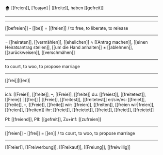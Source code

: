 🏠 [[freien]], [ˈfʁaɪ̯ən] | [[freite]], haben [[gefreit]]

---

---
[[befreien]] - [[be]] = [[freien]] / to free, to liberate, to release

---
= [[heiraten]], [[vermählen]], [[ehelichen]]
≈ [[Antrag machen]], [[einen Heiratsantrag stellen]], [[um die Hand anhalten]]
≠ [[ablehnen]], [[zurückweisen]], [[verschmähen]]

---
to court, to woo, to propose marriage

---
[[frei]]|[[en]]

---
ich: [[Freie]], [[freite]], –, [[Freie]], [[freite]]
du: [[freiest]], [[freitetest]], [[Freie]] | [[frei]] | [[Freie]], [[freitest]], [[freitetest]]
er/sie/es: [[freiet]], [[freite]], –, [[Freie]], [[freite]]
wir: [[freien]], [[freiten]], [[freien wir|freien]], [[freien]], [[freiten]]
ihr: [[freiet]], [[freietet]], [[freiet]], [[freiet]], [[freietet]]

PI: [[freiend]], PII: [[gefreit]], Zu+inf: [[zufreien]]

---
[[freien]] - [[frei]] = [[en]] / to court, to woo, to propose marriage

---
[[Freier]], [[Freiwerbung]], [[Freikauf]], [[Freiung]], [[freiwillig]]